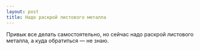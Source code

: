```yaml
---
layout: post 
title: Надо раскрой листового металла 
--- 
```

Привык все делать самостоятельно, но сейчас надо раскрой листового металла, а куда обратиться — не знаю.